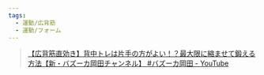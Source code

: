 ```yaml
---
tags:
  - 運動/広背筋
  - 運動/フォーム
---
```

>[【広背筋直効き】背中トレは片手の方がよい！？最大限に縮ませて鍛える方法【新・バズーカ岡田チャンネル】 #バズーカ岡田 - YouTube](https://www.youtube.com/watch?v=_xT7ANRHM2k)

